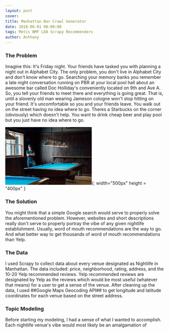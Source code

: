 ```yaml
---
layout: post
cover:
title: Manhattan Bar Crawl Generator
date: 2018-06-01 08:00:00
tags: Metis NMF LDA Scrapy Recommenders
author: Anthony
---
```


### The Problem

Imagine this: It's Friday night. Your friends have tasked you with planning a night out in Alphabet City. The only problem, you don't live in Alphabet City and don't know where to go. Searching your memory banks you remember a late night conversation running on PBR at your local pool hall about an awesome bar called Doc Holliday's conveniently located on 9th and Ave A. So, you tell your friends to meet there and everything is going great. That is, until a slovenly old man wearing Jameson cologne won't stop hitting on your friend. It's uncomfortable so you and your friends leave. You walk out on the street having no idea where to go. Theres a Starbucks on the corner (obviously) which doesn't help. You want to drink cheap beer and play pool but you just have no idea where to go.

![Pool Hall](/assets/bar_images/pool.jpg){: width="500px" height = "400px" }

### The Solution

You might think that a simple Google search would serve to properly solve the aforementioned problem. However, websites and short descriptions really don't serve to properly portray the vibe of any given nightlife establishment. Usually, word of mouth recommendations are the way to go. And what better way to get thousands of word of mouth recommendations than Yelp.

### The Data

I used Scrapy to collect data about every venue designated as Nightlife in Manhattan. The data included: price, neighborhood, rating, address, and the 10-20 Yelp recommended reviews. Yelp recommended reviews are designated by Yelp as the reviews which would be most useful (whatever that means) for a user to get a sense of the venue. After cleaning up the data, I used ##Google Maps Geocoding API## to get longitude and latitude coordinates for each venue based on the street address.

### Topic Modeling

Before starting my modeling, I had a sense of what I wanted to accomplish. Each nightlife venue's vibe would most likely be an amalgamation of

